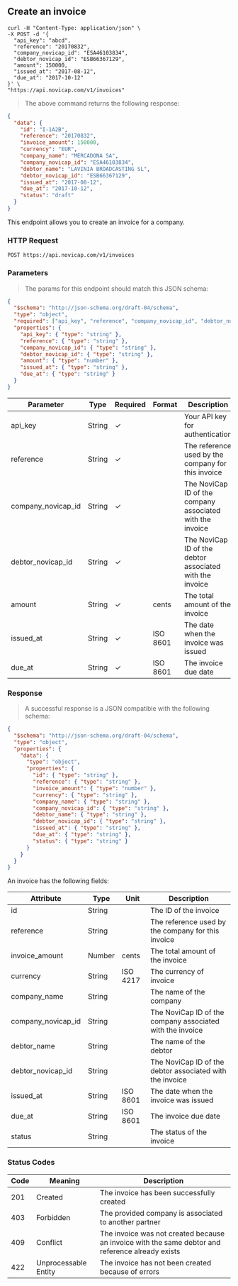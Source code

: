 ## Create an invoice

```shell
curl -H "Content-Type: application/json" \
-X POST -d '{
  "api_key": "abcd",
  "reference": "20170832",
  "company_novicap_id": "ESA46103834",
  "debtor_novicap_id": "ESB66367129",
  "amount": 150000,
  "issued_at": "2017-08-12",
  "due_at": "2017-10-12"
}' \
"https://api.novicap.com/v1/invoices"
```

> The above command returns the following response:

```json
{
  "data": {
    "id": "I-1A2B",
    "reference": "20170832",
    "invoice_amount": 150000,
    "currency": "EUR",
    "company_name": "MERCADONA SA",
    "company_novicap_id": "ESA46103834",
    "debtor_name": "LAVINIA BROADCASTING SL",
    "debtor_novicap_id": "ESB66367129",
    "issued_at": "2017-08-12",
    "due_at": "2017-10-12",
    "status": "draft"
  }
}
```

This endpoint allows you to create an invoice for a company.

### HTTP Request

`POST https://api.novicap.com/v1/invoices`

### Parameters

> The params for this endpoint should match this JSON schema:

```json
{
  "$schema": "http://json-schema.org/draft-04/schema",
  "type": "object",
  "required": ["api_key", "reference", "company_novicap_id", "debtor_novicap_id", "amount", "issued_at", "due_at"],
  "properties": {
    "api_key": { "type": "string" },
    "reference": { "type": "string" },
    "company_novicap_id": { "type": "string" },
    "debtor_novicap_id": { "type": "string" },
    "amount": { "type": "number" },
    "issued_at": { "type": "string" },
    "due_at": { "type": "string" }
  }
}
```

| Parameter          | Type   | Required | Format   | Description                                               |
|--------------------|--------|----------|----------|-----------------------------------------------------------|
| api_key            | String | ✓        |          | Your API key for authentication                           |
| reference          | String | ✓        |          | The reference used by the company for this invoice        |
| company_novicap_id | String | ✓        |          | The NoviCap ID of the company associated with the invoice |
| debtor_novicap_id  | String | ✓        |          | The NoviCap ID of the debtor associated with the invoice  |
| amount             | String | ✓        | cents    | The total amount of the invoice                           |
| issued_at          | String | ✓        | ISO 8601 | The date when the invoice was issued                      |
| due_at             | String | ✓        | ISO 8601 | The invoice due date                                      |

### Response

> A successful response is a JSON compatible with the following schema:

```json
{
  "$schema": "http://json-schema.org/draft-04/schema",
  "type": "object",
  "properties": {
    "data": {
      "type": "object",
      "properties": {
        "id": { "type": "string" },
        "reference": { "type": "string" },
        "invoice_amount": { "type": "number" },
        "currency": { "type": "string" },
        "company_name": { "type": "string" },
        "company_novicap_id": { "type": "string" },
        "debtor_name": { "type": "string" },
        "debtor_novicap_id": { "type": "string" },
        "issued_at": { "type": "string" },
        "due_at": { "type": "string" },
        "status": { "type": "string" }
      }
    }
  }
}
```

An invoice has the following fields:

| Attribute          | Type   | Unit     | Description                                               |
|--------------------|--------|----------|-----------------------------------------------------------|
| id                 | String |          | The ID of the invoice                                     |
| reference          | String |          | The reference used by the company for this invoice        |
| invoice_amount     | Number | cents    | The total amount of the invoice                           |
| currency           | String | ISO 4217 | The currency of invoice                                   |
| company_name       | String |          | The name of the company                                   |
| company_novicap_id | String |          | The NoviCap ID of the company associated with the invoice |
| debtor_name        | String |          | The name of the debtor                                    |
| debtor_novicap_id  | String |          | The NoviCap ID of the debtor associated with the invoice  |
| issued_at          | String | ISO 8601 | The date when the invoice was issued                      |
| due_at             | String | ISO 8601 | The invoice due date                                      |
| status             | String |          | The status of the invoice                                 |

### Status Codes

| Code | Meaning              | Description                                                                                      |
|------|----------------------|--------------------------------------------------------------------------------------------------|
| 201  | Created              | The invoice has been successfully created                                                        |
| 403  | Forbidden            | The provided company is associated to another partner                                            |
| 409  | Conflict             | The invoice was not created because an invoice with the same debtor and reference already exists |
| 422  | Unprocessable Entity | The invoice has not been created because of errors                                               |

